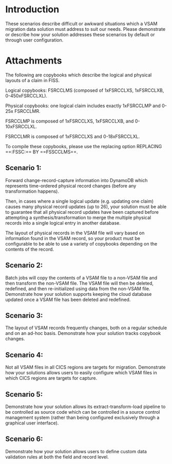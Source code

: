 # Introduction

These scenarios describe difficult or awkward situations which a VSAM migration data solution must address to suit our needs. Please demonstrate or describe how your solution addresses these scenarios by default or through user configuration.

# Attachments

The following are copybooks which describe the logical and physical layouts of a claim in FISS.

Logical copybooks: FSRCCLMS (composed of 1xFSRCCLXS, 1xFSRCCLXB, 0-450xFSRCCLXL).

Physical copybooks: one logical claim includes exactly 1xFSRCCLMP and 0-25x FSRCCLMR.

FSRCCLMP is composed of 1xFSRCCLXS, 1xFSRCCLXB, and 0-10xFSRCCLXL.

FSRCCLMR is composed of 1xFSRCCLXS and 0-18xFSRCCLXL.

To compile these copybooks, please use the replacing option REPLACING ==:FSSC:== BY ==FSSCCLMS==.

## Scenario 1: 

Forward change-record-capture information into DynamoDB which represents time-ordered physical record changes (before any transformation happens). 

Then, in cases where a single logical update (e.g. updating one claim) causes many physical record updates (up to 26), your solution must be able to guarantee that all physical record updates have been captured before attempting a synthesis/transformation to merge the multiple physical records into a single logical entry in another database.

The layout of physical records in the VSAM file will vary based on information found in the VSAM record, so your product must be configurable to be able to use a variety of copybooks depending on the contents of the record.

## Scenario 2: 

Batch jobs will copy the contents of a VSAM file to a non-VSAM file and then transform the non-VSAM file. The VSAM file will then be deleted, redefined, and then re-initialized using data from the non-VSAM file. Demonstrate how your solution supports keeping the cloud database updated once a VSAM file has been deleted and redefined.

## Scenario 3:

The layout of VSAM records frequently changes, both on a regular schedule and on an ad-hoc basis. Demonstrate how your solution tracks copybook changes.

## Scenario 4:

Not all VSAM files in all CICS regions are targets for migration. Demonstrate how your solutions allows users to easily configure which VSAM files in which CICS regions are targets for capture.

## Scenario 5:

Demonstrate how your solution allows its extract-transform-load pipeline to be controlled as source code which can be controlled in a source control management system (rather than being configured exclusively through a graphical user interface). 

## Scenario 6:

Demonstrate how your solution allows users to define custom data validation rules at both the field and record level. 
